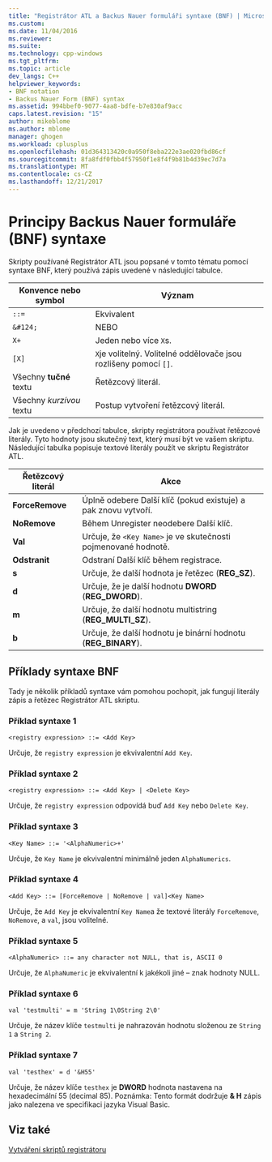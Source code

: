 ```yaml
---
title: "Registrátor ATL a Backus Nauer formuláři syntaxe (BNF) | Microsoft Docs"
ms.custom: 
ms.date: 11/04/2016
ms.reviewer: 
ms.suite: 
ms.technology: cpp-windows
ms.tgt_pltfrm: 
ms.topic: article
dev_langs: C++
helpviewer_keywords:
- BNF notation
- Backus Nauer Form (BNF) syntax
ms.assetid: 994bbef0-9077-4aa8-bdfe-b7e830af9acc
caps.latest.revision: "15"
author: mikeblome
ms.author: mblome
manager: ghogen
ms.workload: cplusplus
ms.openlocfilehash: 01d364313420c0a950f8eba222e3ae020fbd86cf
ms.sourcegitcommit: 8fa8fdf0fbb4f57950f1e8f4f9b81b4d39ec7d7a
ms.translationtype: MT
ms.contentlocale: cs-CZ
ms.lasthandoff: 12/21/2017
---
```

# <a name="understanding-backus-nauer-form-bnf-syntax"></a>Principy Backus Nauer formuláře (BNF) syntaxe
Skripty používané Registrátor ATL jsou popsané v tomto tématu pomocí syntaxe BNF, který používá zápis uvedené v následující tabulce.  
  
|Konvence nebo symbol|Význam|  
|------------------------|-------------|  
|`::=`|Ekvivalent|  
|`&#124;`|NEBO|  
|`X+`|Jeden nebo více `X`s.|  
|`[X]`|`X`je volitelný. Volitelné oddělovače jsou rozlišeny pomocí `[]`.|  
|Všechny **tučné** textu|Řetězcový literál.|  
|Všechny *kurzívou* textu|Postup vytvoření řetězcový literál.|  
  
 Jak je uvedeno v předchozí tabulce, skripty registrátora používat řetězcové literály. Tyto hodnoty jsou skutečný text, který musí být ve vašem skriptu. Následující tabulka popisuje textové literály použít ve skriptu Registrátor ATL.  
  
|Řetězcový literál|Akce|  
|--------------------|------------|  
|**ForceRemove**|Úplně odebere Další klíč (pokud existuje) a pak znovu vytvoří.|  
|**NoRemove**|Během Unregister neodebere Další klíč.|  
|**Val**|Určuje, že `<Key Name>` je ve skutečnosti pojmenované hodnotě.|  
|**Odstranit**|Odstraní Další klíč během registrace.|  
|**s**|Určuje, že další hodnota je řetězec (**REG_SZ**).|  
|**d**|Určuje, že je další hodnotu **DWORD** (**REG_DWORD**).|  
|**m**|Určuje, že další hodnotu multistring (**REG_MULTI_SZ**).|  
|**b**|Určuje, že další hodnotu je binární hodnotu (**REG_BINARY**).|  
  
## <a name="bnf-syntax-examples"></a>Příklady syntaxe BNF  
 Tady je několik příkladů syntaxe vám pomohou pochopit, jak fungují literály zápis a řetězec Registrátor ATL skriptu.  
  
### <a name="syntax-example-1"></a>Příklad syntaxe 1  
  
```  
<registry expression> ::= <Add Key>  
```  
  
 Určuje, že `registry expression` je ekvivalentní `Add Key`.  
  
### <a name="syntax-example-2"></a>Příklad syntaxe 2  
  
```  
<registry expression> ::= <Add Key> | <Delete Key>  
```  
  
 Určuje, že `registry expression` odpovídá buď `Add Key` nebo `Delete Key`.  
  
### <a name="syntax-example-3"></a>Příklad syntaxe 3  
  
```  
<Key Name> ::= '<AlphaNumeric>+'  
```  
  
 Určuje, že `Key Name` je ekvivalentní minimálně jeden `AlphaNumerics`.  
  
### <a name="syntax-example-4"></a>Příklad syntaxe 4  
  
```  
<Add Key> ::= [ForceRemove | NoRemove | val]<Key Name>  
```  
  
 Určuje, že `Add Key` je ekvivalentní `Key Name`a že textové literály `ForceRemove`, `NoRemove`, a `val`, jsou volitelné.  
  
### <a name="syntax-example-5"></a>Příklad syntaxe 5  
  
```  
<AlphaNumeric> ::= any character not NULL, that is, ASCII 0  
```  
  
 Určuje, že `AlphaNumeric` je ekvivalentní k jakékoli jiné – znak hodnoty NULL.  
  
### <a name="syntax-example-6"></a>Příklad syntaxe 6  
  
```  
val 'testmulti' = m 'String 1\0String 2\0'  
```  
  
 Určuje, že název klíče `testmulti` je nahrazován hodnotu složenou ze `String 1` a `String 2`.  
  
### <a name="syntax-example-7"></a>Příklad syntaxe 7  
  
```  
val 'testhex' = d '&H55'  
```  
  
 Určuje, že název klíče `testhex` je **DWORD** hodnota nastavena na hexadecimální 55 (decimal 85). Poznámka: Tento formát dodržuje **& H** zápis jako nalezena ve specifikaci jazyka Visual Basic.  
  
## <a name="see-also"></a>Viz také  
 [Vytváření skriptů registrátoru](../atl/creating-registrar-scripts.md)

